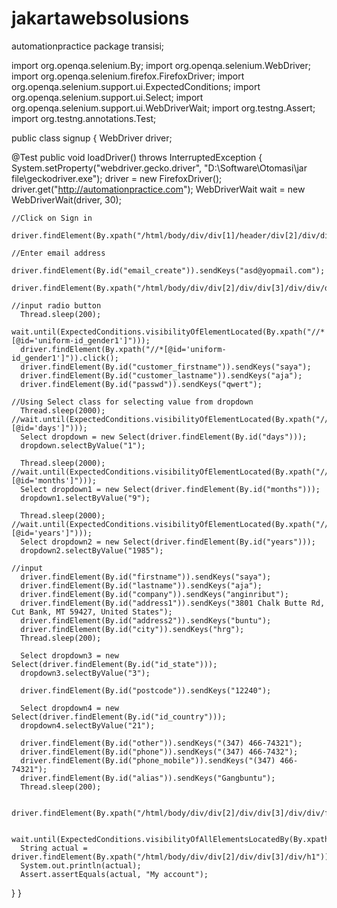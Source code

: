 # jakartawebsolusions
automationpractice
package transisi;

import org.openqa.selenium.By;
import org.openqa.selenium.WebDriver;
import org.openqa.selenium.firefox.FirefoxDriver;
import org.openqa.selenium.support.ui.ExpectedConditions;
import org.openqa.selenium.support.ui.Select;
import org.openqa.selenium.support.ui.WebDriverWait;
import org.testng.Assert;
import org.testng.annotations.Test;

public class signup {
	WebDriver driver;
	
  @Test
  public void loadDriver() throws InterruptedException {
	  System.setProperty("webdriver.gecko.driver", "D:\\Software\\Otomasi\\jar file\\geckodriver.exe");
	  driver = new FirefoxDriver();
	  driver.get("http://automationpractice.com");
	  WebDriverWait wait = new WebDriverWait(driver, 30);
	  
	//Click on Sign in
	  driver.findElement(By.xpath("/html/body/div/div[1]/header/div[2]/div/div/nav/div[1]/a")).click();
		
	//Enter email address
	  driver.findElement(By.id("email_create")).sendKeys("asd@yopmail.com");
	  driver.findElement(By.xpath("/html/body/div/div[2]/div/div[3]/div/div/div[1]/form/div/div[3]/button/span")).click();
	  
	//input radio button
	  Thread.sleep(200);
	  wait.until(ExpectedConditions.visibilityOfElementLocated(By.xpath("//*[@id='uniform-id_gender1']")));
	  driver.findElement(By.xpath("//*[@id='uniform-id_gender1']")).click();
	  driver.findElement(By.id("customer_firstname")).sendKeys("saya");
	  driver.findElement(By.id("customer_lastname")).sendKeys("aja");
	  driver.findElement(By.id("passwd")).sendKeys("qwert");
	  
	//Using Select class for selecting value from dropdown
	  Thread.sleep(2000);
	//wait.until(ExpectedConditions.visibilityOfElementLocated(By.xpath("//*[@id='days']")));
	  Select dropdown = new Select(driver.findElement(By.id("days")));
	  dropdown.selectByValue("1");
	  
	  Thread.sleep(2000);
	//wait.until(ExpectedConditions.visibilityOfElementLocated(By.xpath("//*[@id='months']")));
	  Select dropdown1 = new Select(driver.findElement(By.id("months")));
	  dropdown1.selectByValue("9");
	  
	  Thread.sleep(2000);
	//wait.until(ExpectedConditions.visibilityOfElementLocated(By.xpath("//*[@id='years']")));
	  Select dropdown2 = new Select(driver.findElement(By.id("years")));
	  dropdown2.selectByValue("1985");
	  
	//input
	  driver.findElement(By.id("firstname")).sendKeys("saya");
	  driver.findElement(By.id("lastname")).sendKeys("aja");
	  driver.findElement(By.id("company")).sendKeys("anginribut");
	  driver.findElement(By.id("address1")).sendKeys("3801 Chalk Butte Rd, Cut Bank, MT 59427, United States");
	  driver.findElement(By.id("address2")).sendKeys("buntu");
	  driver.findElement(By.id("city")).sendKeys("hrg");
	  Thread.sleep(200);
	  
	  Select dropdown3 = new Select(driver.findElement(By.id("id_state")));
	  dropdown3.selectByValue("3");
	  
	  driver.findElement(By.id("postcode")).sendKeys("12240");
	  
	  Select dropdown4 = new Select(driver.findElement(By.id("id_country")));
	  dropdown4.selectByValue("21");
	  
	  driver.findElement(By.id("other")).sendKeys("(347) 466-74321");
	  driver.findElement(By.id("phone")).sendKeys("(347) 466-7432");
	  driver.findElement(By.id("phone_mobile")).sendKeys("(347) 466-74321");
	  driver.findElement(By.id("alias")).sendKeys("Gangbuntu");
	  Thread.sleep(200);
	  
	  driver.findElement(By.xpath("/html/body/div/div[2]/div/div[3]/div/div/form/div[4]/button/span")).click();
	  
	  wait.until(ExpectedConditions.visibilityOfAllElementsLocatedBy(By.xpath("/html/body/div/div[2]/div/div[3]/div/h1")));
	  String actual = driver.findElement(By.xpath("/html/body/div/div[2]/div/div[3]/div/h1")).getText();
	  System.out.println(actual);
	  Assert.assertEquals(actual, "My account");
	  
  }
}

